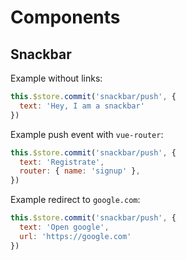 
# Components
## Snackbar

Example without links:
``` js
this.$store.commit('snackbar/push', {
  text: 'Hey, I am a snackbar'
})
```

Example push event with `vue-router`:
``` js
this.$store.commit('snackbar/push', {
  text: 'Registrate',
  router: { name: 'signup' },
})
```

Example redirect to `google.com`:
``` js
this.$store.commit('snackbar/push', {
  text: 'Open google',
  url: 'https://google.com'
})
```

